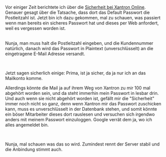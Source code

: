 <html><body><p>Vor einiger Zeit berichtete ich über die <a href="http://www.die-welt.net/index.php/blog/88/Sicherheit_bei_Xantron_Online">Sicherheit bei Xantron Online</a>. Genauer gesagt über die Tatsache, dass dort das Default Passwort die Postleitzahl ist. Jetzt bin ich dazu gekommen, mal zu schauen, was passiert wenn man bereits ein sicheres Passwort hat und dieses per Web anfordert, weil es vergessen worden ist.<br>

<br>

Nunja, man muss halt die Postleitzahl eingeben, und die Kundennummer natürlich, danach wird das Passwort in Plaintext (unverschlüsselt) an die eingetragene E-Mail Adresse versandt.<br>

<br>

Jetzt sagen sicherlich einige: Prima, ist ja sicher, da ja nur ich an das Mailkonto komme.<br>

Allerdings könnte die Mail ja auf ihrem Weg von Xantron zu mir 100 mal abgehört worden sein, und da steht immerhin mein Passwort in lesbar drin. Und auch wenn sie nicht abgehört worden ist, gefällt mir die "Sicherheit" immer noch nicht so ganz, denn wenn Xantron mir das Passwort zuschicken kann, muss es unverschlüsselt in der Datenbank stehen, und somit könnte ein böser Mitarbeiter dieses dort rauslesen und versuchen sich irgendwo anders mit meinem Passwort einzuloggen. Google verrät dem ja, wo ich alles angemeldet bin.<br>

<br>

Nunja, mal schauen was das so wird. Zumindest rennt der Server stabil und die Anbindung stimmt auch.</p></body></html>